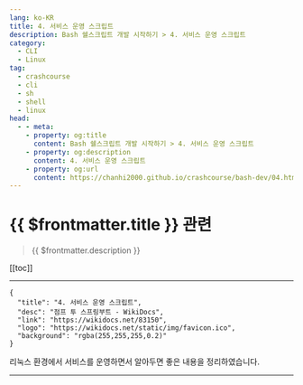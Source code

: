 ```yaml
---
lang: ko-KR
title: 4. 서비스 운영 스크립트
description: Bash 쉘스크립트 개발 시작하기 > 4. 서비스 운영 스크립트
category:
  - CLI
  - Linux
tag: 
  - crashcourse
  - cli
  - sh
  - shell
  - linux
head:
  - - meta:
    - property: og:title
      content: Bash 쉘스크립트 개발 시작하기 > 4. 서비스 운영 스크립트
    - property: og:description
      content: 4. 서비스 운영 스크립트
    - property: og:url
      content: https://chanhi2000.github.io/crashcourse/bash-dev/04.html
---
```


# {{ $frontmatter.title }} 관련

> {{ $frontmatter.description }}

[[toc]]

---

```component VPCard
{
  "title": "4. 서비스 운영 스크립트",
  "desc": "점프 투 스프링부트 - WikiDocs",
  "link": "https://wikidocs.net/83150",
  "logo": "https://wikidocs.net/static/img/favicon.ico",
  "background": "rgba(255,255,255,0.2)"
}
```

리눅스 환경에서 서비스를 운영하면서 알아두면 좋은 내용을 정리하였습니다.

---

<TagLinks />
